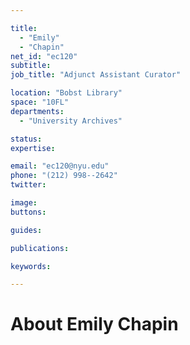 ```yaml
---

title:
  - "Emily"
  - "Chapin"
net_id: "ec120"
subtitle: 
job_title: "Adjunct Assistant Curator"

location: "Bobst Library"
space: "10FL"
departments:
  - "University Archives"

status: 
expertise:

email: "ec120@nyu.edu"
phone: "(212) 998--2642"
twitter: 

image: 
buttons:

guides:

publications:

keywords:

---
```


# About Emily Chapin


